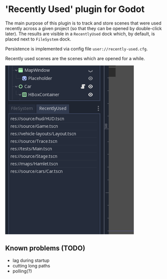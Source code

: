 # 'Recently Used' plugin for Godot

The main purpose of this plugin is to track and store scenes that were used recently across a given project (so that they can be opened by double-click later). The results are visible in a `RecentlyUsed` dock which, by default, is placed next to `FileSystem` dock.

Persistence is implemented via config file `user://recently-used.cfg`.

Recently used scenes are the scenes which are opened for a while.

![Sample](sample.png)

## Known problems (TODO)

 - lag during startup
 - cutting long paths
 - polling(?)
